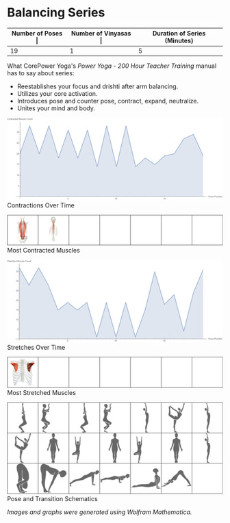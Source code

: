 # Balancing Series

| Number of Poses \| | Number of Vinyasas \| | Duration of Series (Minutes) |
|--------------------|-----------------------|------------------------------|
|                 19 |                     1 |                            5 |

What CorePower Yoga's *Power Yoga - 200 Hour Teacher Training* manual has to say about series:
* Reestablishes your focus and drishti after arm balancing.
* Utilizes your core activation.
* Introduces pose and counter pose, contract, expand, neutralize.
* Unites your mind and body.

![Contractions Over Time](../media/c1_06_balancing_01_contractions_over_time.png)
Contractions Over Time

![Most Contracted Muscles](../media/c1_06_balancing_02_contractions_grid.png)
Most Contracted Muscles

![Stretches Over Time](../media/c1_06_balancing_03_stretches_over_time.png)
Stretches Over Time

![Most Stretched Muscles](../media/c1_06_balancing_04_stretches_grid.png)
Most Stretched Muscles

![Pose and Transition Schematics](../media/c1_06_balancing_00_schematic_grid.png)
Pose and Transition Schematics

*Images and graphs were generated using Wolfram Mathematica.*
